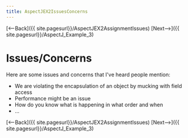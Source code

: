 ```yaml
---
title: AspectJEX2IssuesConcerns
---
```

[<--Back]({{ site.pagesurl}}/AspectJEX2AssignmentIssues) [Next-->]({{ site.pagesurl}}/AspectJ_Example_3)

# Issues/Concerns
Here are some issues and concerns that I've heard people mention:
* We are violating the encapsulation of an object by mucking with field access
* Performance might be an issue
* How do you know what is happening in what order and when
* ...

[<--Back]({{ site.pagesurl}}/AspectJEX2AssignmentIssues) [Next-->]({{ site.pagesurl}}/AspectJ_Example_3)
